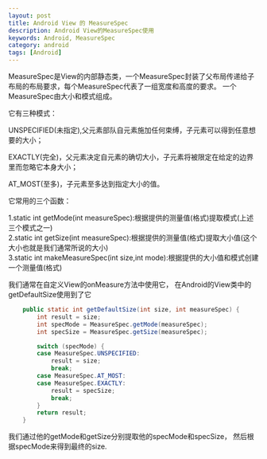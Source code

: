 ```yaml
---
layout: post
title: Android View 的 MeasureSpec
description: Android View的MeasureSpec使用
keywords: Android, MeasureSpec
category: android
tags: [Android]
---
```


MeasureSpec是View的内部静态类，一个MeasureSpec封装了父布局传递给子布局的布局要求，每个MeasureSpec代表了一组宽度和高度的要求。
一个MeasureSpec由大小和模式组成。

它有三种模式： 

UNSPECIFIED(未指定),父元素部队自元素施加任何束缚，子元素可以得到任意想要的大小；  

EXACTLY(完全)，父元素决定自元素的确切大小，子元素将被限定在给定的边界里而忽略它本身大小；  
 
AT_MOST(至多)，子元素至多达到指定大小的值。   

它常用的三个函数： 

1.static int getMode(int measureSpec):根据提供的测量值(格式)提取模式(上述三个模式之一)   
2.static int getSize(int measureSpec):根据提供的测量值(格式)提取大小值(这个大小也就是我们通常所说的大小)   
3.static int makeMeasureSpec(int size,int mode):根据提供的大小值和模式创建一个测量值(格式)   

我们通常在自定义View的onMeasure方法中使用它， 在Android的View类中的getDefaultSize使用到了它
```java
    public static int getDefaultSize(int size, int measureSpec) {
        int result = size;
        int specMode = MeasureSpec.getMode(measureSpec);
        int specSize = MeasureSpec.getSize(measureSpec);

        switch (specMode) {
        case MeasureSpec.UNSPECIFIED:
            result = size;
            break;
        case MeasureSpec.AT_MOST:
        case MeasureSpec.EXACTLY:
            result = specSize;
            break;
        }
        return result;
    }
```

我们通过他的getMode和getSize分别提取他的specMode和specSize， 然后根据specMode来得到最终的size.